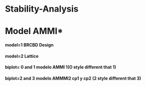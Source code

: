 # Stability-Analysis

# Model AMMI*

#### model=1 BRCBD Design
#### model=2 Lattice
#### biplot= 0 and 1 modelo AMMI 1(O style different that 1)
#### biplot=2 and 3 modelo AMMMI2  cp1 y cp2 (2 style different that 3)
